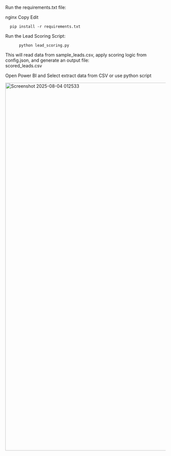 Run the requirements.txt file:

nginx
Copy
Edit

      pip install -r requirements.txt
      
Run the Lead Scoring Script:

          python lead_scoring.py
          
This will read data from sample_leads.csv, apply scoring logic from config.json, and generate an output file:    
          scored_leads.csv

Open Power BI and Select extract data from CSV or use python script
 
<img width="2183" height="1154" alt="Screenshot 2025-08-04 012533" src="https://github.com/user-attachments/assets/d3fc6986-7f73-49a5-9d23-108a0ff031bc" />

